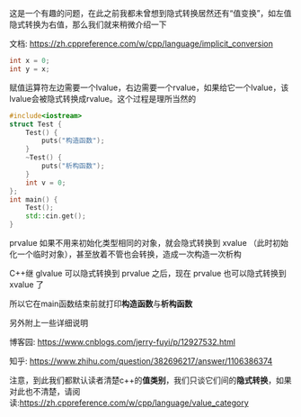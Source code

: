 这是一个有趣的问题，在此之前我都未曾想到隐式转换居然还有“值变换”，如左值隐式转换为右值，那么我们就来稍微介绍一下 

文档: https://zh.cppreference.com/w/cpp/language/implicit_conversion

``` C++
int x = 0;
int y = x;
```
赋值运算符左边需要一个lvalue，右边需要一个rvalue，如果给它一个lvalue，该lvalue会被隐式转换成rvalue。这个过程是理所当然的

``` C++
#include<iostream>
struct Test {
	Test() {
		puts("构造函数");
	}
	~Test() {
		puts("析构函数");
	}
	int v = 0;
};
int main() {
	Test();
	std::cin.get();
}
```
prvalue 如果不用来初始化类型相同的对象，就会隐式转换到 xvalue （此时初始化一个临时对象），甚至放着不管也会转换，造成一次构造一次析构

C++继 glvalue 可以隐式转换到 prvalue 之后，现在 prvalue 也可以隐式转换到 xvalue 了

所以它在main函数结束前就打印**构造函数**与**析构函数**

另外附上一些详细说明

博客园: https://www.cnblogs.com/jerry-fuyi/p/12927532.html

知乎: https://www.zhihu.com/question/382696217/answer/1106386374

注意，到此我们都默认读者清楚c++的**值类别**，我们只谈它们间的**隐式转换**，如果对此也不清楚，请阅读:https://zh.cppreference.com/w/cpp/language/value_category
